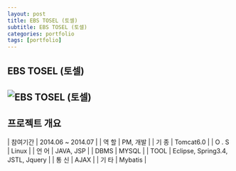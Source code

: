```yaml
---
layout: post
title: EBS TOSEL (토셀)
subtitle: EBS TOSEL (토셀)
categories: portfolio
tags: [portfolio]
---
```

## EBS TOSEL (토셀)
![EBS TOSEL (토셀)]()  
-

## 프로젝트 개요

| 참여기간 | 2014.06 ~ 2014.07 |
| 역 할 | PM, 개발 |
| 기 종 | Tomcat6.0 |
| O . S | Linux |
| 언 어 | JAVA, JSP |
| DBMS | MYSQL |
| TOOL | Eclipse, Spring3.4, JSTL, Jquery |
| 통 신 | AJAX |
| 기 타 | Mybatis |
